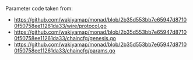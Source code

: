Parameter code taken from:

- https://github.com/wakiyamap/monad/blob/2b35d553bb7e65947d87100f50758ee11261da33/wire/protocol.go
- https://github.com/wakiyamap/monad/blob/2b35d553bb7e65947d87100f50758ee11261da33/chaincfg/genesis.go
- https://github.com/wakiyamap/monad/blob/2b35d553bb7e65947d87100f50758ee11261da33/chaincfg/params.go
